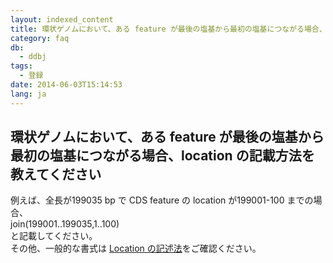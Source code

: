 ```yaml
---
layout: indexed_content
title: 環状ゲノムにおいて、ある feature が最後の塩基から最初の塩基につながる場合、location の記載方法を教えてください
category: faq
db:
  - ddbj
tags: 
  - 登録
date: 2014-06-03T15:14:53
lang: ja
---
```


## 環状ゲノムにおいて、ある feature が最後の塩基から最初の塩基につながる場合、location の記載方法を教えてください

<p>例えば、全長が199035 bp で CDS feature の location が199001-100 までの場合、<br> join(199001..199035,1..100)<br> と記載してください。<br>その他、一般的な書式は <a href="/ddbj/location.html">Location の記述法</a>をご確認ください。</p>